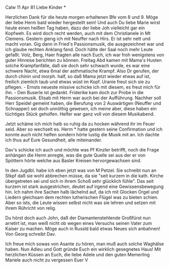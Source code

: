  Calw 11 Apr 81
Liebe Kinder <Marie>*

Herzlichen Dank für die heute morgen erhaltenen Bfe vom 8 und 9. Möge der liebe Herm bald wieder hergestellt sein! Und auch Du liebe Marie wirst heute einen heißen Tag haben, dazu der liebe Joh vielleicht gar ein Kopfweh. Es wird doch recht werden, auch mit dem Christianele in Mt Clemens. 
Gestern gieng ich mit Neuffer nach Hirs. Er ist sehr nett und macht voran. Gig dann in Fried's Passionsmusik, die ausgezeichnet war und ich glaube rechten Anklang fand. Doch hätte der Saal noch mehr Leute gefaßt. Volz, Berg, Haer fragten alle nach Euch, ich war froh wenigstens von guter Hinreise berichten zu können. Freitag Abd kamen mit Mama's Husten solche Krampfanfälle, daß sie doch sehr schwach wurde, es war eine schwere Nacht, etwa 6mal der asthmatische Krampf. Also Dr gerufen, der durch chinin und morph. half, so daß Mama jetzt wieder etwas auf ist, freilich ziemlich taub und etwas wüst im Kopf. Uranie freut sich sie zu pflegen. - Ernsts neueste missive schicke ich mit diesem, es freut mich für ihn. - Den Buserle ist gedankt. Friderike kam doch zur Probe in die Passionsmusik. Elisab mit Herm war auch bei der Aufführung. Nachher soll Herr Speidel gemeint haben, die Berufung von 2 Auswärtigen (Neuffer und Schnapper) sei doch unnöthig gewesen, ich meine aber, diese haben ein tüchtiges Stück geholfen. Helfer war ganz voll von diesem Musikabend.

Jetzt schäme ich mich halb so ruhig da zu hocken während ihr im Feuer seid. Aber so wechselt es. Herm <in Amer.>* hatte gestern seine Confirmation und ich konnte auch nicht helfen sondern hörte lustig die Musik mit an. Ich dachte ich thus auf Eure Gesundheit, alle miteinander.

Dav's schicke ich auch und möchte was Pf Kinzler betrifft, noch die Frage anhängen die Herm anregte, was die gute Quelle sei aus der er von Spöttern hörte welche aus Basler Kreisen hervorgewachsen sind.

In den Jugdbl. habe ich eben jetzt was von M Petzel. Sie schreibt nun an Stkpf daß sie wohl abbrechen müsse, da sie "seit kurzem in die kath. Kirche übergetreten sei und sich in ihrem Schoß sehr glücklich fühle". Das seit kurzem ist stark ausgestrichen, deutet auf irgend eine Gewissensbewegung hin. Ich nahm ihre Sachen halb lächelnd auf, da ich mit Glocken Orgel und Liedern gleichsam dem rechten lutherischen Flügel was zu bieten schien. Aber so ists, die Leute wissen selbst nicht was sie lehren und setzen mit ihrem Rühricht von relig.

Du hörst doch auch John, daß der Diamantenstehlende Großfürst nun arretirt ist, man weiß nicht ob wegen eines Versuchs seinen Vater zum Kaiser zu machen. Möge auch in Russld bald etwas Neues sich anbahnen! Von Georg schreibt Dav.

Ich freue mich sowas von Asante zu hören, man muß auch solche Waghälse haben. Nun Adieu und Gott gründe Euch ein wirklich gesegnetes Haus! Mit herzlichen Küssen an Euch, die liebe Adele und den guten Memerling Mariele auch nicht zu vergessen
 Euer V
